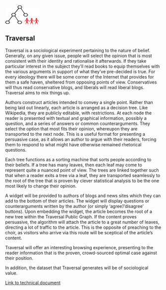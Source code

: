 ![Traversal](logo.png "Traversal")

## Traversal

Traversal is a sociological experiment pertaining to the nature of belief. Generally, on any given issue, people will select the opinion that is most consistent with their identity and rationalise it afterwards. If they take particular interest in the subject they’ll read books to equip themselves with the various arguments in support of what they’ve pre-decided is true. For every ideology there will be some corner of the Internet that provides for them a safe haven, sheltered from opposing points of view. Conservatives will thus read conservative blogs, and liberals will read liberal blogs. Traversal aims to mix things up.

Authors construct articles intended to convey a single point. Rather than being laid out linearly, each article is arranged as a decision tree. Like Wikipedia, they are publicly editable, with restrictions. At each node the reader is presented with textual and graphical information, possibly a question, and a series of answers or common counterarguments. They select the option that most fits their opinion, whereupon they are transported to the next node. This is a useful format for presenting a persuasive case, as it allows an author to argue with their readers, forcing them to respond to what might have otherwise remained rhetorical questions.

Each tree functions as a sorting machine that sorts people according to their beliefs. If a tree has many leaves, then each leaf may come to represent quite a nuanced point of view. The trees are linked together such that when a reader exits a tree via a leaf, they are transported seamlessly to the root of the tree that is proven by clever statistical analysis to be the one most likely to change their opinion.

A widget will be provided to authors of blogs and news sites which they can add to the bottom of their articles. The widget will display questions or counterarguments written by the author (or simply ‘agree’/’disagree’ buttons). Upon embedding the widget, the article becomes the root of a new tree within the Traversal Public Graph. If the content proves persuasive, the algorithm will attach the article to a great number of leaves, directing a lot of traffic to the article. This is the opposite of preaching to the choir, as visitors who arrive via this route will be sceptical of the article’s content.

Traversal will offer an interesting browsing experience, presenting to the reader information that is the proven, crowd-sourced optimal case against their position.

In addition, the dataset that Traversal generates will be of sociological value.

[Link to technical document](doc/traversal.html)

